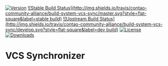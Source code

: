 [![Version](http://img.shields.io/packagist/v/contao-community-alliance/build-system-vcs-sync.svg?style=flat-square)](https://packagist.org/packages/contao-community-alliance/build-system-vcs-sync)
[![Stable Build Status](http://img.shields.io/travis/contao-community-alliance/build-system-vcs-sync/master.svg?style=flat-square&label=stable build)](https://travis-ci.org/contao-community-alliance/build-system-vcs-sync)
[![Upstream Build Status](http://img.shields.io/travis/contao-community-alliance/build-system-vcs-sync/develop.svg?style=flat-square&label=dev build)](https://travis-ci.org/contao-community-alliance/build-system-vcs-sync)
[![License](http://img.shields.io/packagist/l/contao-community-alliance/build-system-vcs-sync.svg?style=flat-square)](https://github.com/contao-community-alliance/build-system-vcs-sync/blob/master/LICENSE)
[![Downloads](http://img.shields.io/packagist/dt/contao-community-alliance/build-system-vcs-sync.svg?style=flat-square)](https://packagist.org/packages/contao-community-alliance/build-system-vcs-sync)

VCS Synchronizer
================
